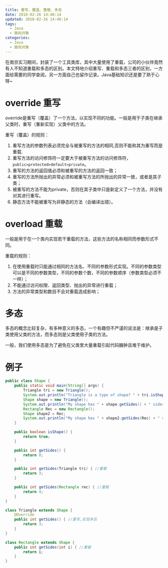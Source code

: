 ```yaml
---
title: 重写、覆盖、重载、多态
date: 2018-02-26 14:40:14
updated: 2018-02-26 14:40:14
tags:
  - Java
  - 面向对象
categories: 
  - Java
  - 面向对象
---
```


在南京实习期间，封装了一个工具类库，其中大量使用了重载，公司的小伙伴竟然有人不知道重载和多态的区别。本文特地介绍重写、重载和多态三者的区别，一方面给需要的同学查阅，另一方面自己也留作记录。Java基础知识还是要了熟于心呀~

<!-- more -->

# override 重写
override是重写（覆盖）了一个方法，以实现不同的功能。一般是用于子类在继承父类时，重写（重新实现）父类中的方法。

重写（覆盖）的规则：
1. 重写方法的参数列表必须完全与被重写的方法的相同,否则不能称其为重写而是重载.
2. 重写方法的访问修饰符一定要大于被重写方法的访问修饰符，`public>protected>default>private`。
3. 重写的方法的返回值必须和被重写的方法的返回一致；
4. 重写的方法所抛出的异常必须和被重写方法的所抛出的异常一致，或者是其子类；
5. 被重写的方法不能为private，否则在其子类中只是新定义了一个方法，并没有对其进行重写。
6. 静态方法不能被重写为非静态的方法（会编译出错）。

# overload 重载
一般是用于在一个类内实现若干重载的方法，这些方法的名称相同而参数形式不同。

重载的规则：
1. 在使用重载时只能通过相同的方法名、不同的参数形式实现。不同的参数类型可以是不同的参数类型，不同的参数个数，不同的参数顺序（参数类型必须不一样）；
2. 不能通过访问权限、返回类型、抛出的异常进行重载；
3. 方法的异常类型和数目不会对重载造成影响；

# 多态
多态的概念比较复杂，有多种意义的多态，一个有趣但不严谨的说法是：继承是子类使用父类的方法，而多态则是父类使用子类的方法。

一般，我们使用多态是为了避免在父类里大量重载引起代码臃肿且难于维护。

# 例子
```Java
public class Shape {
    public static void main(String[] args) {
        Triangle tri = new Triangle();
        System.out.println("Triangle is a type of shape? " + tri.isShape());// 继承
        Shape shape = new Triangle();
        System.out.println("My shape has " + shape.getSides() + " sides."); // 多态
        Rectangle Rec = new Rectangle();
        Shape shape2 = Rec;
        System.out.println("My shape has " + shape2.getSides(Rec) + " sides."); //重载
    }

    public boolean isShape() {
        return true;
    }

    public int getSides() {
        return 0;
    }

    public int getSides(Triangle tri) { //重载
        return 3;
    }

    public int getSides(Rectangle rec) { //重载
        return 4;
    }
}

class Triangle extends Shape {
    @Override
    public int getSides() { //重写,实现多态
        return 3;
    }
}

class Rectangle extends Shape {
    public int getSides(int i) { //重载
        return i;
    }
}
```